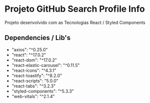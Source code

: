 # Projeto GitHub Search Profile Info

Projeto desenvolvido com as Tecnologias React / Styled Components

## Dependencies / Lib's

* "axios": "^0.25.0"
* "react": "^17.0.2"
* "react-dom": "^17.0.2"
* "react-elastic-carousel": "^0.11.5"
* "react-icons": "^4.3.1"
* "react-toastify": "^8.2.0"
* "react-scripts": "5.0.0"
* "react-tabs": "^3.2.3"
* "styled-components": "^5.3.3"
* "web-vitals": "^2.1.4"